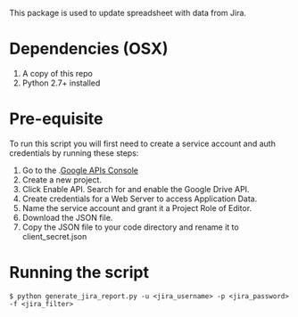 This package is used to update spreadsheet with data from Jira.
# Dependencies (OSX)

1. A copy of this repo
2. Python 2.7+ installed

# Pre-equisite
To run this script you will first need to create a service account and auth credentials by running these steps:

1. Go to the .[Google APIs Console](https://console.developers.google.com/projectselector2/apis/dashboard?supportedpurview=project)
2. Create a new project.
3. Click Enable API. Search for and enable the Google Drive API.
4. Create credentials for a Web Server to access Application Data.
5. Name the service account and grant it a Project Role of Editor.
6. Download the JSON file.
7. Copy the JSON file to your code directory and rename it to client_secret.json

# Running the script

```
$ python generate_jira_report.py -u <jira_username> -p <jira_password> -f <jira_filter>
```
